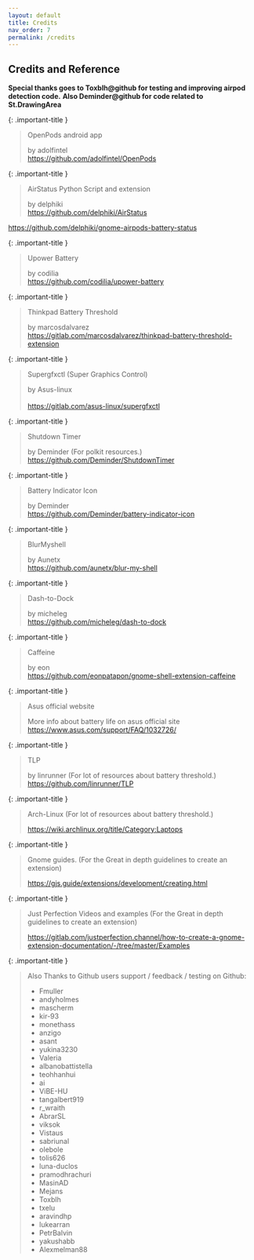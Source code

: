 ```yaml
---
layout: default
title: Credits
nav_order: 7
permalink: /credits
---
```


## Credits and Reference

**Special thanks goes to Toxblh@github for testing and improving airpod detection code.**
**Also Deminder@github for code related to St.DrawingArea**

{: .important-title }
> OpenPods android app
>
> by adolfintel<br><https://github.com/adolfintel/OpenPods>

{: .important-title }
> AirStatus Python Script and extension
>
> by delphiki<br><https://github.com/delphiki/AirStatus>


https://github.com/delphiki/gnome-airpods-battery-status

{: .important-title }
> Upower Battery
>
> by codilia<br><https://github.com/codilia/upower-battery>

{: .important-title }
> Thinkpad Battery Threshold
>
> by marcosdalvarez<br><https://gitlab.com/marcosdalvarez/thinkpad-battery-threshold-extension>

{: .important-title }
> Supergfxctl (Super Graphics Control)
>
> by Asus-linux<br><br><https://gitlab.com/asus-linux/supergfxctl>

{: .important-title }
> Shutdown Timer
>
> by Deminder (For polkit resources.)<br><https://github.com/Deminder/ShutdownTimer>


{: .important-title }
> Battery Indicator Icon
>
> by Deminder<br><https://github.com/Deminder/battery-indicator-icon>


{: .important-title }
> BlurMyshell
>
> by Aunetx<br><https://github.com/aunetx/blur-my-shell>


{: .important-title }
> Dash-to-Dock
>
> by micheleg<br><https://github.com/micheleg/dash-to-dock>


{: .important-title }
> Caffeine
>
> by eon<br><https://github.com/eonpatapon/gnome-shell-extension-caffeine>


{: .important-title }
> Asus official website
>
> More info about battery life on asus official site<br><https://www.asus.com/support/FAQ/1032726/>


{: .important-title }
> TLP
>
> by linrunner (For lot of resources about battery threshold.)<br><https://github.com/linrunner/TLP>


{: .important-title }
> Arch-Linux (For lot of resources about battery threshold.)
>
> [<ins>https://wiki.archlinux.org/title/Category:Laptops</ins>](https://wiki.archlinux.org/title/Category:Laptops)


{: .important-title }
> Gnome guides. (For the Great in depth guidelines to create an extension)
>
> <https://gjs.guide/extensions/development/creating.html>


{: .important-title }
> Just Perfection Videos and examples (For the Great in depth guidelines to create an extension)
>
> <https://gitlab.com/justperfection.channel/how-to-create-a-gnome-extension-documentation/-/tree/master/Examples>


{: .important-title }
> Also Thanks to Github users support / feedback / testing on Github:
>
> * Fmuller
> * andyholmes
> * mascherm
> * kir-93
> * monethass
> * anzigo
> * asant
> * yukina3230
> * Valeria
> * albanobattistella
> * teohhanhui
> * ai
> * ViBE-HU
> * tangalbert919
> * r_wraith
> * AbrarSL
> * viksok
> * Vistaus
> * sabriunal
> * olebole
> * tolis626
> * luna-duclos
> * pramodhrachuri
> * MasinAD
> * Mejans
> * Toxblh
> * txelu
> * aravindhp
> * lukearran
> * PetrBalvin
> * yakushabb
> * Alexmelman88

